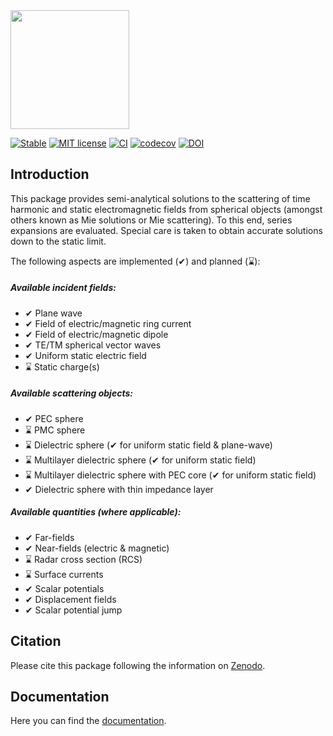 
<picture>
  <source media="(prefers-color-scheme: dark)" srcset="docs/src/assets/logo_Scat_README_white.svg" height="190">
  <source media="(prefers-color-scheme: light)" srcset="docs/src/assets/logo_Scat_README.svg" height="190">
  <img alt="" src="" height="190">
</picture>

[![Stable](https://img.shields.io/badge/docs-stable-blue.svg)](https://hobezwe.github.io/SphericalScattering.jl/dev/)
[![MIT license](https://img.shields.io/badge/License-MIT-blue.svg)](https://github.com/HoBeZwe/SphericalScattering.jl/blob/master/LICENSE)
[![CI](https://github.com/HoBeZwe/SphericalScattering.jl/actions/workflows/CI.yml/badge.svg?branch=master)](https://github.com/HoBeZwe/SphericalScattering.jl/actions/workflows/CI.yml)
[![codecov](https://codecov.io/gh/HoBeZwe/SphericalScattering.jl/branch/master/graph/badge.svg?token=4F9NUNRC1K)](https://codecov.io/gh/HoBeZwe/SphericalScattering.jl)
[![DOI](https://zenodo.org/badge/375493054.svg)](https://zenodo.org/badge/latestdoi/375493054)

## Introduction

This package provides semi-analytical solutions to the scattering of time harmonic and static electromagnetic fields from spherical objects (amongst others known as Mie solutions or Mie scattering). 
To this end, series expansions are evaluated. Special care is taken to obtain accurate solutions down to the static limit.

The following aspects are implemented (✔) and planned (⌛):

##### Available incident fields:
- ✔ Plane wave
- ✔ Field of electric/magnetic ring current
- ✔ Field of electric/magnetic dipole
- ✔ TE/TM spherical vector waves
- ✔ Uniform static electric field
- ⌛ Static charge(s)

##### Available scattering objects:
- ✔ PEC sphere
- ⌛ PMC sphere
- ⌛ Dielectric sphere                          (✔ for uniform static field & plane-wave)
- ⌛ Multilayer dielectric sphere               (✔ for uniform static field)
- ⌛ Multilayer dielectric sphere with PEC core (✔ for uniform static field)
- ✔ Dielectric sphere with thin impedance layer

##### Available quantities (where applicable):
- ✔ Far-fields
- ✔ Near-fields (electric & magnetic)
- ⌛ Radar cross section (RCS)
- ⌛ Surface currents
- ✔ Scalar potentials 
- ✔ Displacement fields 
- ✔ Scalar potential jump 



## Citation

Please cite this package following the information on [Zenodo](https://zenodo.org/badge/latestdoi/375493054).



## Documentation

Here you can find the [documentation](https://hobezwe.github.io/SphericalScattering.jl/dev/).